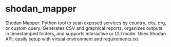 # shodan_mapper
Shodan Mapper: Python tool to scan exposed services by country, city, org, or custom query. Generates CSV and graphical reports, organizes outputs in timestamped folders, and supports interactive or CLI mode. Uses Shodan API; easily setup with virtual environment and requirements.txt.
